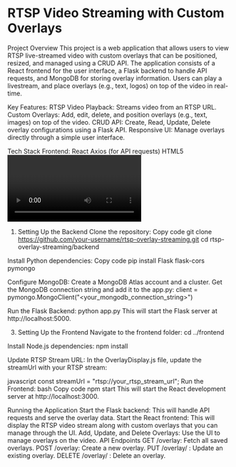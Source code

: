# RTSP Video Streaming with Custom Overlays

Project Overview
This project is a web application that allows users to view RTSP live-streamed video with custom overlays that can be positioned, resized, and managed using a CRUD API. The application consists of a React frontend for the user interface, a Flask backend to handle API requests, and MongoDB for storing overlay information. Users can play a livestream, and place overlays (e.g., text, logos) on top of the video in real-time.

Key Features:
RTSP Video Playback: Streams video from an RTSP URL.
Custom Overlays: Add, edit, delete, and position overlays (e.g., text, images) on top of the video.
CRUD API: Create, Read, Update, Delete overlay configurations using a Flask API.
Responsive UI: Manage overlays directly through a simple user interface.

Tech Stack
Frontend:
React
Axios (for API requests)
HTML5 <video> tag
Backend:
Python (Flask)
MongoDB (Cloud instance)
Dependencies:
Flask
Flask-CORS
pymongo
Axios (React library for HTTP requests)

1. Setting Up the Backend
Clone the repository:
Copy code
git clone https://github.com/your-username/rtsp-overlay-streaming.git
cd rtsp-overlay-streaming/backend

Install Python dependencies:
Copy code
pip install Flask flask-cors pymongo

Configure MongoDB:
Create a MongoDB Atlas account and a cluster.
Get the MongoDB connection string and add it to the app.py:
client = pymongo.MongoClient("<your_mongodb_connection_string>")

Run the Flask Backend:
python app.py
This will start the Flask server at http://localhost:5000.

3. Setting Up the Frontend
Navigate to the frontend folder:
cd ../frontend

Install Node.js dependencies:
npm install

Update RTSP Stream URL:
In the OverlayDisplay.js file, update the streamUrl with your RTSP stream:

javascript
const streamUrl = "rtsp://your_rtsp_stream_url";
Run the Frontend:
bash
Copy code
npm start
This will start the React development server at http://localhost:3000.

Running the Application
Start the Flask backend: This will handle API requests and serve the overlay data.
Start the React frontend: This will display the RTSP video stream along with custom overlays that you can manage through the UI.
Add, Update, and Delete Overlays: Use the UI to manage overlays on the video.
API Endpoints
GET /overlay: Fetch all saved overlays.
POST /overlay: Create a new overlay.
PUT /overlay/
: Update an existing overlay.
DELETE /overlay/
: Delete an overlay.
